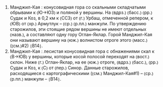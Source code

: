 ---
---

1. Манджил-Кая
: конусовидная гора со скальными складчатыми обрывами к ⦅Ю→ЮЗ⦆ и поляной у вершины. На ⦅вдрз.⦆ ⦅басс.⦆ ⦅рр.⦆ Судак и Коз, в 0,2 км к ⦅ССЗ⦆ от ⦅г.⦆ Урбаш, отмеченной репером, к ⦅ЮВ⦆ от ⦅хр.⦆ Армутлук – ⦅ср.⦆ ⦅р.пл.⦆ манжули. По утверждению старожилов, эти стоящие рядом вершины не имеют отдельных ⦅назв.⦆, а составляют одну гору Оглан-Яклар. Горой Манджил-Кая они называют вершину на ⦅юж.⦆ волнистом отроге этого ⦅масс.⦆ (⦅см.⦆#2) ⦃В14⦄.
2. Манджил-Кая
: лесистая конусовидная гора с обнажениями скал к ⦅В→ЮВ⦆ у вершины, которые косой полосой переходят на ⦅вост.⦆ склон. Ниже ⦅г.⦆ Оглан-Яклар, на ее ⦅юж.⦆ отроге, ⦅вдрз.⦆ ⦅басс.⦆, ⦅рр.⦆ Судак и Коз, к ⦅С⦆ от ⦅пер.⦆ Синор. Данные старожилов, расходящиеся с картографическими (⦅см.⦆ Манджил-Кая#1) – ⦅ср.⦆ ⦅р.пл.⦆ манжули – ⦃В14⦄.
